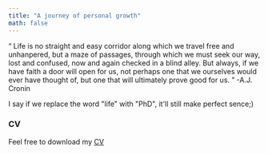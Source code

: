 ```yaml
---
title: "A journey of personal growth"
math: false
---
```


<q> Life is no straight and easy corridor along which we travel free and unhanpered, but a maze of passages, through which we must seek our way, lost and confused, now and again checked in a blind alley.
But always, if we have faith a door will open for us, not perhaps one that we ourselves would ever have thought of, but one that will ultimately prove good for us.
</q> -A.J. Cronin

I say if we replace the word "life" with "PhD", it'll still make perfect sence;)


<!-- Dealing with fearness is one of the most significant lessons that I need to learn. Fear of the unknow, failure, and rejection. -->


<!-- ## Teaching Activities
I've had the opportunity to teach a wide range of different topics, from sailing to English and mathematics.
Here are some of the more memorable experiences.

### University Teaching  
#### TAing
* **Applied Cryptography**, MSc course at ETH, Spring 2020 and 2022.
* **Theoretical Computer Science**, BSc course at ETH, Fall 2020.
* **Introduction to the Theory of Computation**, undergraduate course at UCSD, Spring 2018.

#### Supplemental Instruction
* **Linear Algebra**, BSc course at LTH, Fall XXXX, 2016 and 2015.
* **Multivariate calculus**, BSc course at LTH, Spring XXXX.
* **Mechanics**, BSc course at LTH, ....
* During 2016 and 2018-2019, I was also a method supervisor and coach for other supplemental instructors at LTH. -->

### CV
Feel free to download my [CV](/Xinshu_CV.pdf)
<!-- * Splash, UCSD
* In the spring of 2014, I volunteered as an English teacher for 6 weeks in Luang Prabang, Laos, for Global Vision International.
* Almost every summer since I was 16 (before I moved from Sweden) I worked as a sailing instructor, either as a volunteer at Vässarö or as an instructor for the sea scouts in Solna, Stockholm, and later as the main instructor of the sailing school in Träslövsläge, Varberg. -->
